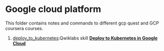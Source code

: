 # Google cloud platform

This folder contains notes and commands to different gcp quest and GCP coursera courses.

1. [deploy_to_kubernetes](deploy_to_kubernetes):Qwiklabs skill [**Deploy to Kubernetes in Google Cloud**](https://www.qwiklabs.com/quests/116)
